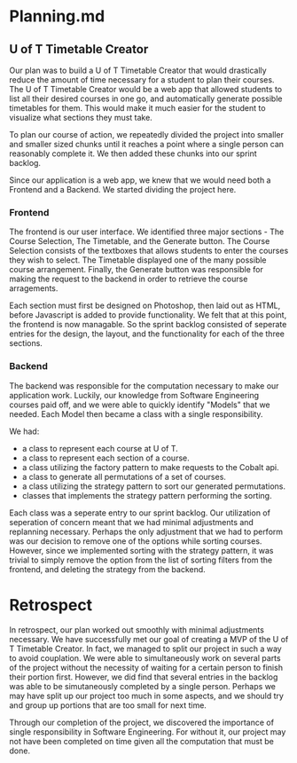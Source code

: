 # Planning.md

## U of T Timetable Creator

Our plan was to build a U of T Timetable Creator that would drastically reduce the amount of time necessary for a student to plan their courses. The U of T Timetable Creator would be a web app that allowed students to list all their desired courses in one go, and automatically generate possible timetables for them. This would make it much easier for the student to visualize what sections they must take.

To plan our course of action, we repeatedly divided the project into smaller and smaller sized chunks until it reaches a point where a single person can reasonably complete it. We then added these chunks into our sprint backlog. 

Since our application is a web app, we knew that we would need both a Frontend and a Backend. We started dividing the project here.

### Frontend

The frontend is our user interface. We identified three major sections - The Course Selection, The Timetable, and the Generate button. The Course Selection consists of the textboxes that allows students to enter the courses they wish to select. The Timetable displayed one of the many possible course arrangement. Finally, the Generate button was responsible for making the request to the backend in order to retrieve the course arragements. 

Each section must first be designed on Photoshop, then laid out as HTML, before Javascript is added to provide functionality. We felt that at this point, the frontend is now managable. So the sprint backlog consisted of seperate entries for the design, the layout, and the functionality for each of the three sections.

### Backend

The backend was responsible for the computation necessary to make our application work. Luckily, our knowledge from Software Engineering courses paid off, and we were able to quickly identify "Models" that we needed. Each Model then became a class with a single responsibility. 

We had:

- a class to represent each course at U of T.
- a class to represent each section of a course.
- a class utilizing the factory pattern to make requests to the Cobalt api.
- a class to generate all permutations of a set of courses.
- a class utilizing the strategy pattern to sort our generated permutations.
- classes that implements the strategy pattern performing the sorting.

Each class was a seperate entry to our sprint backlog. Our utilization of seperation of concern meant that we had minimal adjustments and replanning necessary. Perhaps the only adjustment that we had to perform was our decision to remove one of the options while sorting courses. However, since we implemented sorting with the strategy pattern, it was trivial to simply remove the option from the list of sorting filters from the frontend, and deleting the strategy from the backend.

# Retrospect

In retrospect, our plan worked out smoothly with minimal adjustments necessary. We have successfully met our goal of creating a MVP of the U of T Timetable Creator. In fact, we managed to split our project in such a way to avoid couplation. We were able to simultaneously work on several parts of the project without the necessity of waiting for a certain person to finish their portion first. However, we did find that several entries in the backlog was able to be simutaneously completed by a single person. Perhaps we may have split up our project too much in some aspects, and we should try and group up portions that are too small for next time.

Through our completion of the project, we discovered the importance of single responsibility in Software Engineering. For without it, our project may not have been completed on time given all the computation that must be done.
